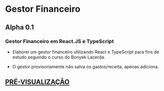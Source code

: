 # Gestor Financeiro

## Alpha 0.1

### Gestor Financeiro em React.JS e TypeScript

- Elaborei um gestor financeiro utilizando React e TypeScript para fins de estudo seguindo o curso do Bonyek Lacerda.

- O gestor provisoriamente não salva os gastos/receita, apenas adiciona.

## <a href="https://gsalustrianosouza.github.io/Gestor-Financeiro/">PRÉ-VISUALIZAÇÃO<a/>
